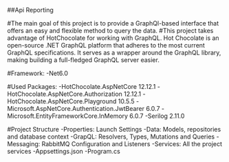 ﻿##Api Reporting

#The main goal of this project is to provide a GraphQl-based interface  that offers an easy and flexible method to query the data.
#This project takes advantage of HotChocolate for working with GraphQL. Hot Chocolate is an open-source .NET GraphQL platform that adheres to the most current GraphQL specifications. It serves as a wrapper around the GraphQL library, making building a full-fledged GraphQL server easier.

#Framework:
	-Net6.0

#Used Packages:
	-HotChocolate.AspNetCore 12.12.1
	-HotChocolate.AspNetCore.Authorization 12.12.1
	-HotChocolate.AspNetCore.Playground 10.5.5
	-Microsoft.AspNetCore.Authentication.JwtBearer 6.0.7 
	-Microsoft.EntityFrameworkCore.InMemory 6.0.7
	-Serilog 2.11.0

#Project Structure
	-Properties: Launch Settings
	-Data: Models, repositories and database context 
	-GrapQL: Resolvers, Types, Mutations and Queries
	-Messaging: RabbitMQ Configuration and Listeners
	-Services: All the project services
	-Appsettings.json
	-Program.cs 



